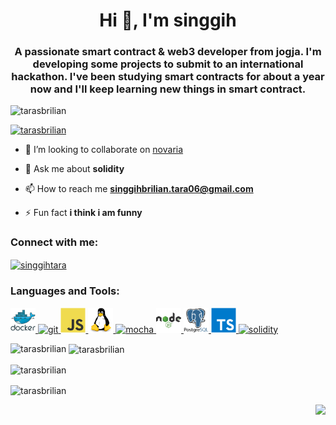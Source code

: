 <h1 align="center">Hi 👋, I'm singgih</h1>
<h3 align="center">A passionate smart contract & web3 developer from jogja. I'm developing some projects to submit to an international hackathon. I've been studying smart contracts for about a year now and I'll keep learning new things in smart contract.</h3>

<p align="left"> <img src="https://komarev.com/ghpvc/?username=tarasbrilian&label=Profile%20views&color=0e75b6&style=flat" alt="tarasbrilian" /> </p>

<p align="left"> <a href="https://github.com/ryo-ma/github-profile-trophy"><img src="https://github-profile-trophy.vercel.app/?username=tarasbrilian" alt="tarasbrilian" /></a> </p>

- 👯 I’m looking to collaborate on [novaria](https://github.com/novaria-defi)

- 💬 Ask me about **solidity**

- 📫 How to reach me **singgihbrilian.tara06@gmail.com**

- ⚡ Fun fact **i think i am funny**

<h3 align="left">Connect with me:</h3>
<p align="left">
<a href="https://twitter.com/singgihtara" target="blank"><img align="center" src="https://raw.githubusercontent.com/rahuldkjain/github-profile-readme-generator/master/src/images/icons/Social/twitter.svg" alt="singgihtara" height="30" width="40" /></a>

</p>

<h3 align="left">Languages and Tools:</h3>
<p align="left"> <a href="https://www.docker.com/" target="_blank" rel="noreferrer"> <img src="https://raw.githubusercontent.com/devicons/devicon/master/icons/docker/docker-original-wordmark.svg" alt="docker" width="40" height="40"/> </a> <a href="https://git-scm.com/" target="_blank" rel="noreferrer"> <img src="https://www.vectorlogo.zone/logos/git-scm/git-scm-icon.svg" alt="git" width="40" height="40"/> </a> <a href="https://developer.mozilla.org/en-US/docs/Web/JavaScript" target="_blank" rel="noreferrer"> <img src="https://raw.githubusercontent.com/devicons/devicon/master/icons/javascript/javascript-original.svg" alt="javascript" width="40" height="40"/> </a> <a href="https://www.linux.org/" target="_blank" rel="noreferrer"> <img src="https://raw.githubusercontent.com/devicons/devicon/master/icons/linux/linux-original.svg" alt="linux" width="40" height="40"/> </a> <a href="https://mochajs.org" target="_blank" rel="noreferrer"> <img src="https://www.vectorlogo.zone/logos/mochajs/mochajs-icon.svg" alt="mocha" width="40" height="40"/> </a> <a href="https://nodejs.org" target="_blank" rel="noreferrer"> <img src="https://raw.githubusercontent.com/devicons/devicon/master/icons/nodejs/nodejs-original-wordmark.svg" alt="nodejs" width="40" height="40"/> </a> <a href="https://www.postgresql.org" target="_blank" rel="noreferrer"> <img src="https://raw.githubusercontent.com/devicons/devicon/master/icons/postgresql/postgresql-original-wordmark.svg" alt="postgresql" width="40" height="40"/> </a> <a href="https://www.typescriptlang.org/" target="_blank" rel="noreferrer"> <img src="https://raw.githubusercontent.com/devicons/devicon/master/icons/typescript/typescript-original.svg" alt="typescript" width="40" height="40"/> </a> <a href="https://soliditylang.org/" target="_blank" rel="noreferrer"> <img src="https://www.logo.wine/a/logo/Solidity/Solidity-Logo.wine.svg" alt="solidity" width="40" height="40"/> </a> </p>

<p><img align="left" src="https://github-readme-stats.vercel.app/api/top-langs?username=tarasbrilian&show_icons=true&locale=en&layout=compact" alt="tarasbrilian" /></p>

<p>&nbsp;<img align="center" src="https://github-readme-stats.vercel.app/api?username=tarasbrilian&show_icons=true&locale=en" alt="tarasbrilian" /></p>

<p><img align="center" src="https://github-readme-streak-stats.herokuapp.com/?user=tarasbrilian&" alt="tarasbrilian" /></p>

<p><img align="center" src="https://instagram.com/taras_brilian" alt="tarasbrilian"/> </p>

<img align="right" height="150" src="https://media.tenor.com/A-xepNszV9YAAAAi/ai-bot.gif"  />

